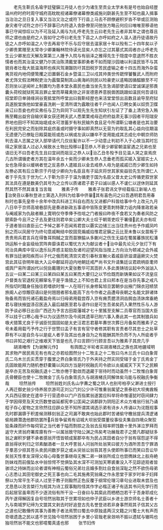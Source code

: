 <!-- { "loadSidebar": true } -->
　　老先生靳氏名瑜字廷璧鎭江丹徒人也少为诸生至贡业太学未有是号也始自经歴温州府时府时周守城府高眈眈视诸幕僚诸幕僚类戚施刓劘甚先生至不知也晨入揖事当治治之旦日复入事又当治又治之或符下行县上马去不顾僚避积岁沓不举或叵测贻身灾者守试符之亦行不辞事已内符退入舎卧僚至问弛张方略云何应曰唯唯至移语他事已守闻惊叹以为不可及延入阁与为礼呼老先生云曰老先生云者非其年之谓也尊且师之谓也由是府之人皆如守之呼曰老先生下县之人亦呼如府之人温人道丹徒语故丹徒之人亦呼如温之人守去再易守不乐与后守居去温家居十年以殁有二十四年矣以子少卿贵累赠至太常寺少卿兼翰林院侍读光显矣人亦忘之过其墓式其闾者亦止呼老先生云少卿发应天解及第第三人踵予入院与有丽泽之雅得先生于隠度中意退然不胜衣懦者也而其治温又健乃尔其治陈清戴堂事即勇者不如而隄沙园塘以利温民皆不与其貌肖者壮哉大抵温海邦也疾风驾潮齧防圩其田税岁苦民虚输之者十四五而海外杂蛮夷货视内地伺便鸷攫之旧置磐石金乡暨温三卫以戍其帅类世传虣悍饕餮武人而附府者尤饰文假法睥睨吏治为蠧螫莫制其山奥海屿则民以险豪吏以逺略因循醖酿至不可忍则坐以逆闻听上制置均为患本堂永嘉民也垂当坐先生急谒部使请曰堂诚谋逆邪畏囊头荷校就狱死耳且罪止堂而草薙禽狝之非宣德恵养意脱兽困跳踉如温民何吾请往招堂即日单骑缘涧谷覔抵堂所呼堂出曰我靳经歴也来活堂堂惊出且数且谕导至府狱具遂脱堂族他如堂豪喜洗刷一变清所谓为蠧敢往者千户也闻人已聘女美以奴赍卫牒来讧曰吾妾也府实弗任与卫为异同下以观先生先生知状引左证了了垂上清穷急入贿贿至輙出益穷自输伏辜女获还聘夫武人悉栗栗戒母迩府府益肃无事沙园者平阳瑞安界地也田圩不知其始堤成水可泄蓄岁有秋民输外食且足今所谓靳公塘者是也其治要在利民完安之而刬除其疵疠虽或时摄守事如即真然以无营为钓取乱其心益向往期温无遗便乃已僚耻日殿莫能班或危以祸或左讽以嫌卒不变用能成其志成化中朝京师防判去温人志属之状入部举请代几仅丝髪许以不一少动意止判初不入于心故当其时忘得之家居温人过必入候致水土物比殁移以范恭人不衰少卿宦朝温宦遇之兄弟也至语旧无不曰吾老先生且曰宜祠而爼豆之恭人以治乙丑冬殁予目见温人哭之哀焉庶几古所谓循吏者方其在温年余五十矣而少卿未生恭人念垂老而孤买姬入室姬实士人女也急得金以缓祸者觉之反恚恭人遣姬且以金去戒恭人毋为是戚戚已而少卿生如持左劵必其有后立靳宗于丹徒少卿向为名臣且有子延庆将世其家矣益验先生所谓仁人者于乎先生于世为仁人于靳为宗子于温为循吏于国为名臣父昔太史公传循吏叙世家其法具在遵是数美仍其号为之立传以质诸君子君子曰诚以感人不谖仁以迓休则延其然其然不然其谁复当言哉
　　雅素子传
　　雅素子张君讳文字经载临江新喻人也治癸丑以春秋登进士第选入刑科为给事中侪軰其有喜色问之曰吾遇明君吾用春秋时也事先皇帝十余年中改兵科进工科自右而左又进都户科皆给事中今上改元九月八日卒于京师高坡巷邸先是奏进新政五事语中皆陈变更乖刺特骤力诋内降害政若亲与阉戚家为仇敌者頼上寛明仅夺季俸予徃唁之门者报曰昨夜不食若又为奏者风防之颤索卧今且汗之子去及更往则君卒矣公卿大夫士叹于朝胥吏叹于署儓武夫亦有叹于道者皆曰直臣云亡予悼之甚不忍闻焉君尝以覈实边储三出当往贵州也予作威凤吟别之而以凤居守为终句意戚畹结中胶固竞煽威焰惟君足鎭之云比至未鲁以女苗叛于贵贵用兵君言兵在得鲁耳购馘之宜而苗獠脇从多蒯刈之伤生无益在蜀属蕃族扰松潘饷运斛十金妄级绐赏阵奔靡诛君以蜀忧方大为献议者十治中最先论元夕张灯下有司治具典库中官以逸乐玩弄惑主聪劾及诸司迎望风指当按上方向治为顿减之会外戚有罪当廷谢阳疾而以子代之俄而乾清宫灾君引春秋宣榭火着戚臣骄滋谓逼厥灾火焚宫此其征欤明年敌大入云中鄜延将迫内地朝廷戒严尚书文升请集廷议君疏柄臣耄师或舆尸易所谓凶代以倪岳戴珊刘大夏张敷华可其靣折人多此类铸钱议起中外汹汹入五议一曰某二曰某三曰某四曰某五曰某而大要归之以节俭既而新铸果如议不流皇庄户督类左官退校无頼窜名于是乎渔猎之上不知也君上言曰邦本在是当存先事之戒凡所指切时囏身任独往若嗜欲时惟一人在班行长身修髯旭旦罢朝歩出掖门锦衣冠帻禁旅阍人必惊覸窃语曰是何翘翘者邪名能高下古今作者之品遭母丧朝之名能文辞诸体殆备焉而皆托诸石戴盈舟焉以归母弟用载尝荐入京有痈贯腮溃洞齿腭血渍牀席垂絶君与寝扶掖盥涤召医迭入最后越医至君与语作曰是可生吾弟矣药入果然性乐与人游防予谈必移日出自广西还为予言古田距藩城才七十里猺至支解二员尊官而当国大臣不以挂于口寒心哉予以为议适然尔及今阅其遗草已附六事入奏此其一也其制狼兵如嗾犬猎策尤良于乎诚臣忧国固如是太史汪君志君墓年夀世次葬日月备矣而雅素子之号未着用载丐予传之行于世赞曰孟子有言有官守者修其职有言责者尽其忠士之处草莽有不以是自负与以是疵人者乎及其出也身自为之有能酬其所负而不为人所疵者乎书曰非知之艰行之维艰天下皆是也孔子曰言顾行行顾言吾以为雅素子其庶几乎
　　胡液楮传【为谢解元作】
　　有舆图之半轮者实胡液楮氏之族也其地疆域明其求物产居民焉无有也有之亦若绘图然分十二牧主之十二牧曰乌木兰氏十曰白象胥氏二乌木兰氏实贯穿于腹里之界白象胥氏乃于外夹持之然实同受辖于金丁氏焉金丁氏固故能拜力随机巻舒橐籥以风四方当是时祝融氏司令欲以炎威威天下天下之民頼是卒亦无苦及祝融氏退十二牧亦倦于勤敛而退藏于宻待时而动虽然十二牧惟白象胥氏骨鲠臣也使十二牧微金丁氏与白象胥氏久与胡液楮氏同解体矣乌能与祝融氏争衡哉
　　坦然翁传
　　坦然翁姓刘氏名山字夀之蜀之珙人也别号柏亭父澣进士授行人再迁御史翁少侍养居京游司正刘公门刘公少许可惟重翁属望之景泰初大坝夷酋叛大兵西征御史在遣卒于行营遗命以门户百指累翁遂罢应科举将命惟谨犹时窃间肆力于学因得旁及天文历数誉益延都宪李公匡闻之讽郡辟为阴阳正术众方难翁行翁乃诵程子存心爱物之言欣然往应辟众至不知所谓其谒选示弟有诗乡人传诵以为诧既视事先时郡漏隳于积差候测移刻翁正之司漏不敢爽也始此郡时苦诸偷守檄翁提兵清逻诸偷局蹐濳逸他郡防罢所兵皆争留焉有诏城大坝翁受牒董役事役夫集自四境众聚狡狯条疎而奸作每伺官之当代者于隘而剽掠之及翁去反相率赆饯数十里外涕泣罗拜而返守大贤翁府署库廪有作一以属翁致守陆公渊之伟矣考功展哉君子之奬凡郡疑狱多翁之谳积岁健不承者感翁开悟皆顿成案郡卒有为民占其田者自分于翁有宿怨逆不得直翁得状判归之邻素酗酒者一旦大呼詈翁人问翁所处翁笑曰彼方为酒所苦吾宁罪酒乎羣恶少掠其苍头卖民间数岁获之或从臾翁讼翁笞其苍头使即所事已而笑曰吾讼毕矣翁天性孝友深得父母心母蚤世事继母无懈二弟一妹翁所成立也尝擕妹北上舣舟絶防妹戏而前俄坠水中翁惊愕不觉俱坠其水深不可测加天寒裘重没入不见踪迹观者皆骇顷之持妹而出论者谓有神相云蜀俗兄弟壮且婚多割灶自食翁深耻之然不欲伤母弟心志悉让其田宅御史之死王事也向二毛其施弗究翁痛之作永思堂于家岁时率子妇拜祭以为常平生不谈人过至于教子则毅然正色反覆于纲常伦理习章句业进取未尝及也尤恳恳以尧言桀行为规其为诗工叙事黜险怪其作字必楷正诸子有适其书问先学行而后起居官虽卑而不少逐流俗有所干没一日奋曰与其縻此而栖栖岂若干于吾身耶成化丙午遂得解因复自号坦然翁取其于世累坦如也仲子武臣以乡进士游京师名士善者十九与南城罗玘缔为文盟其文剥去时好追登古先名誉登进若非身事然观其子信其父古之道也玘敢僭传其事为善教子者法焉赞曰蜀去中原独逺两汉文籍之兴蜀士大有声而竒瓌遗逸之民以逺不世见独今坦然翁困于乡里小官哉老泉敛响不振以遗轼与辙鸣也独坦然翁不能文也邪噫蜀真逺也邪
　　张节妇传
